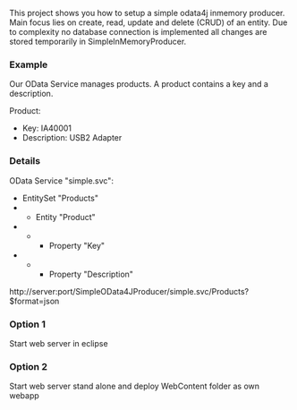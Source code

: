 This project shows you how to setup a simple odata4j inmemory producer.
Main focus lies on create, read, update and delete (CRUD) of an entity. 
Due to complexity no database connection is implemented all changes are 
stored temporarily in SimpleInMemoryProducer.

### Example
Our OData Service manages products. A product contains a key and a description.

Product:

- Key: IA40001
- Description: USB2 Adapter 

### Details

OData Service "simple.svc":

- EntitySet "Products"
- - Entity "Product"
- - - Property "Key"
- - - Property "Description"

http://server:port/SimpleOData4JProducer/simple.svc/Products?$format=json

### Option 1
Start web server in eclipse

### Option 2
Start web server stand alone and deploy WebContent folder as own webapp